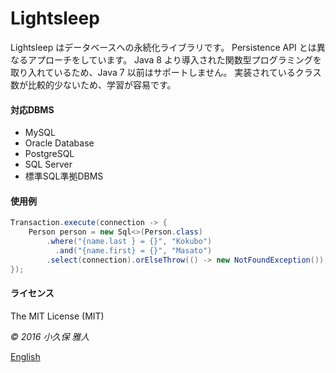 Lightsleep
===========

Lightsleep はデータベースへの永続化ライブラリです。
Persistence API とは異なるアプローチをしています。
Java 8 より導入された関数型プログラミングを取り入れているため、Java 7 以前はサポートしません。
実装されているクラス数が比較的少ないため、学習が容易です。

#### 対応DBMS

* MySQL
* Oracle Database
* PostgreSQL
* SQL Server
* 標準SQL準拠DBMS

#### 使用例

```java
Transaction.execute(connection -> {
    Person person = new Sql<>(Person.class)
        .where("{name.last } = {}", "Kokubo")
          .and("{name.first} = {}", "Masato")
        .select(connection).orElseThrow(() -> new NotFoundException());
});
```

#### ライセンス

The MIT License (MIT)

*&copy; 2016 小久保 雅人*

[English](README.md)
